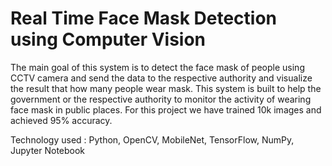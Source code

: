 # Real Time Face Mask Detection using Computer Vision
The main goal of this system is to detect the face mask of people using CCTV camera and send the data to the respective authority and visualize the result that how many people wear mask. 
This system is built to help the government or the respective authority to monitor the activity of wearing face mask in public places.
For this project we have trained 10k images and achieved 95% accuracy. 

Technology used : Python, OpenCV, MobileNet, TensorFlow, NumPy, Jupyter Notebook 

